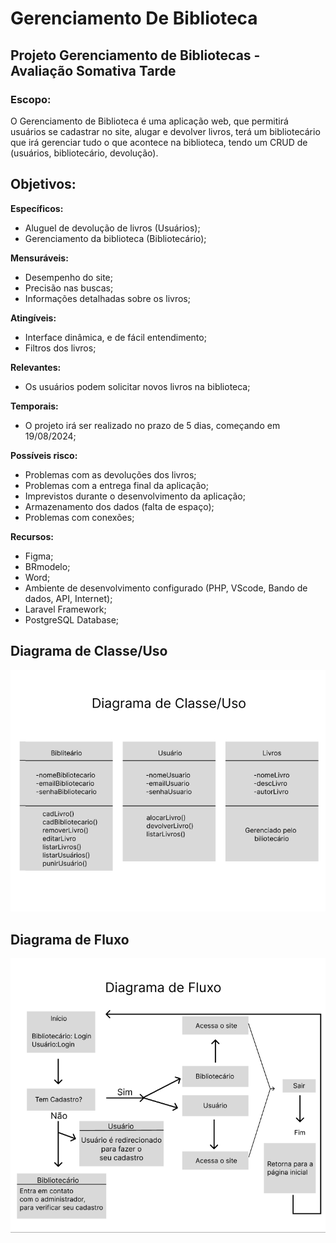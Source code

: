 # Gerenciamento De Biblioteca

## Projeto Gerenciamento de Bibliotecas -  Avaliação Somativa Tarde


### Escopo:

O Gerenciamento de Biblioteca é uma aplicação web, que permitirá usuários se cadastrar no site, alugar e devolver livros, terá um bibliotecário que irá gerenciar tudo o que acontece na biblioteca, tendo um CRUD de (usuários, bibliotecário, devolução).

## Objetivos: 

__Específicos:__

- Aluguel de devolução de livros (Usuários);
- Gerenciamento da biblioteca (Bibliotecário);

__Mensuráveis:__
	
- Desempenho do site;
- Precisão nas buscas;
- Informações detalhadas sobre os livros;

__Atingíveis:__

- Interface dinâmica, e de fácil entendimento;
- Filtros dos livros;

__Relevantes:__

- Os usuários podem solicitar novos livros na biblioteca;
     	 
__Temporais:__

- O projeto irá ser realizado no prazo de 5 dias, começando em 19/08/2024;

__Possíveis risco:__

- Problemas com as devoluções dos livros;
- Problemas com a entrega final da aplicação;
- Imprevistos durante o desenvolvimento da aplicação;
- Armazenamento dos dados (falta de espaço);
- Problemas com conexões;

__Recursos:__
	
- Figma;
- BRmodelo;
- Word;
- Ambiente de desenvolvimento configurado (PHP, VScode, Bando de dados, API, Internet);
- Laravel Framework;
- PostgreSQL Database;

## Diagrama de Classe/Uso

![Diagrama de classe/uso](Imagens/diagrama-classe-uso.png)

## Diagrama de Fluxo

![Diagrama de fluxo](Imagens/diagrama-fluxo.png)
